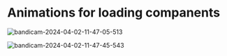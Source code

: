 # Animations for loading companents

![bandicam-2024-04-02-11-47-05-513](https://github.com/qobulovasror/animations-for-landing-page/assets/71517683/c7f0394f-1d5c-48d5-83ad-1e81b019e3f5)

![bandicam-2024-04-02-11-47-45-543](https://github.com/qobulovasror/animations-for-landing-page/assets/71517683/ce915493-0dde-41bb-89fb-8fab94786b50)
